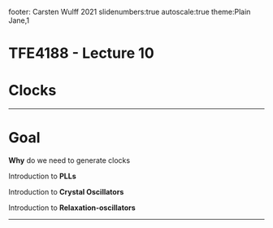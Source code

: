 footer: Carsten Wulff 2021
slidenumbers:true
autoscale:true
theme:Plain Jane,1

# TFE4188 - Lecture 10
# Clocks

---

# Goal

**Why** do we need to generate clocks 

Introduction to **PLLs**

Introduction to **Crystal Oscillators**

Introduction to **Relaxation-oscillators**

---
